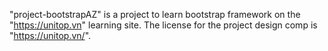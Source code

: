 "project-bootstrapAZ" is a project to learn bootstrap framework on the "https://unitop.vn" learning site.
The license for the project design comp is "https://unitop.vn/".

